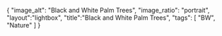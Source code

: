 {
"image_alt": "Black and White Palm Trees",
"image_ratio": "portrait",
"layout":"lightbox",
"title":"Black and White Palm Trees",
 "tags": [
  "BW",
  "Nature"
 ]
}